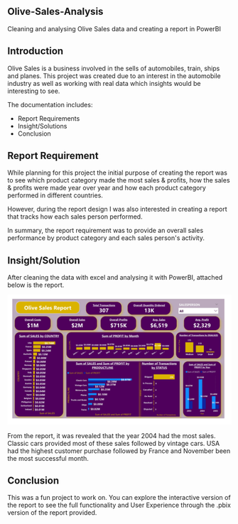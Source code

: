 ## Olive-Sales-Analysis

Cleaning and analysing Olive Sales data and creating a report in PowerBI

## Introduction

Olive Sales is a business involved in the sells of automobiles, train, ships and planes. This project was created due to an interest in the automobile industry as well as working with real data which insights would be interesting to see. 

The documentation includes:
- Report Requirements
- Insight/Solutions
- Conclusion

## Report Requirement
While planning for this project the initial purpose of creating the report was to see which product category made the most sales & profits, how the sales & profits were made year over year and how each product category performed in different countries.

However, during the report design I was also interested in creating a report that tracks how each sales person performed. 

In summary, the report requirement was to provide an overall sales performance by product category and each sales person's activity.

## Insight/Solution
After cleaning the data with excel and analysing it with PowerBI, attached below is the report.

![PowerBI Report](https://raw.githubusercontent.com/DariesMedia/OS_PowerBI_Report/main/OS_PowerBI_Report.jpg)

From the report, it was revealed that the year 2004 had the most sales. Classic cars provided most of these sales followed by vintage cars. USA had the highest customer purchase followed by France and  November been the most successful month.

## Conclusion
This was a fun project to work on. You can explore the interactive version of the report to see the full functionality and User Experience through the .pbix version of the report provided. 
